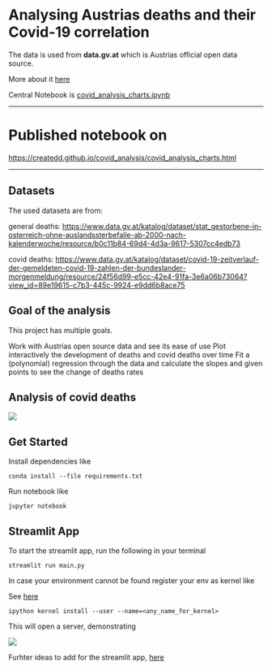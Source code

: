 # Analysing Austrias deaths and their Covid-19 correlation

The data is used from **data.gv.at** which is Austrias official open data source. 

More about it [here](https://www.data.gv.at/infos/zielsetzung-data-gv-at/)


Central Notebook is [covid_analysis_charts.ipynb](covid_analysis_charts.ipynb)


--- 

# Published notebook on 

https://createdd.github.io/covid_analysis/covid_analysis_charts.html 

--- 
## Datasets
The used datasets are from:

general deaths: https://www.data.gv.at/katalog/dataset/stat_gestorbene-in-osterreich-ohne-auslandssterbefalle-ab-2000-nach-kalenderwoche/resource/b0c11b84-69d4-4d3a-9617-5307cc4edb73

covid deaths: https://www.data.gv.at/katalog/dataset/covid-19-zeitverlauf-der-gemeldeten-covid-19-zahlen-der-bundeslander-morgenmeldung/resource/24f56d99-e5cc-42e4-91fa-3e6a06b73064?view_id=89e19615-c7b3-445c-9924-e9dd6b8ace75

## Goal of the analysis
This project has multiple goals.

Work with Austrias open source data and see its ease of use
Plot interactively the development of deaths and covid deaths over time
Fit a (polynomial) regression through the data and calculate the slopes and given points to see the change of deaths rates



## Analysis of covid deaths

![](https://media.giphy.com/media/2sFU9wtlGAfcihhtlI/giphy.gif)


## Get Started

Install dependencies like

```shell
conda install --file requirements.txt
```

Run notebook like

```shell
jupyter notebook
```

## Streamlit App

To start the streamlit app, run the following in your terminal
```shell
streamlit run main.py
```

In case your environment cannot be found register your env as kernel like

See [here](https://www.python-engineer.com/posts/setup-jupyter-notebook-in-conda-environment/)

```shell
ipython kernel install --user --name=<any_name_for_kernel>
```

This will open a server, demonstrating 

![](https://media.giphy.com/media/AmHDlRuNlQ7oHoAcib/giphy.gif)

Furhter ideas to add for the streamlit app, [here](https://dataqoil.com/2022/02/20/creating-awesome-data-dashboard-with-plotly-in-streamlit/
)